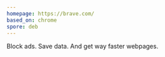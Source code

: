 ```yaml
---
homepage: https://brave.com/
based_on: chrome
spore: deb
---
```


Block ads. Save data. And get way faster webpages.
